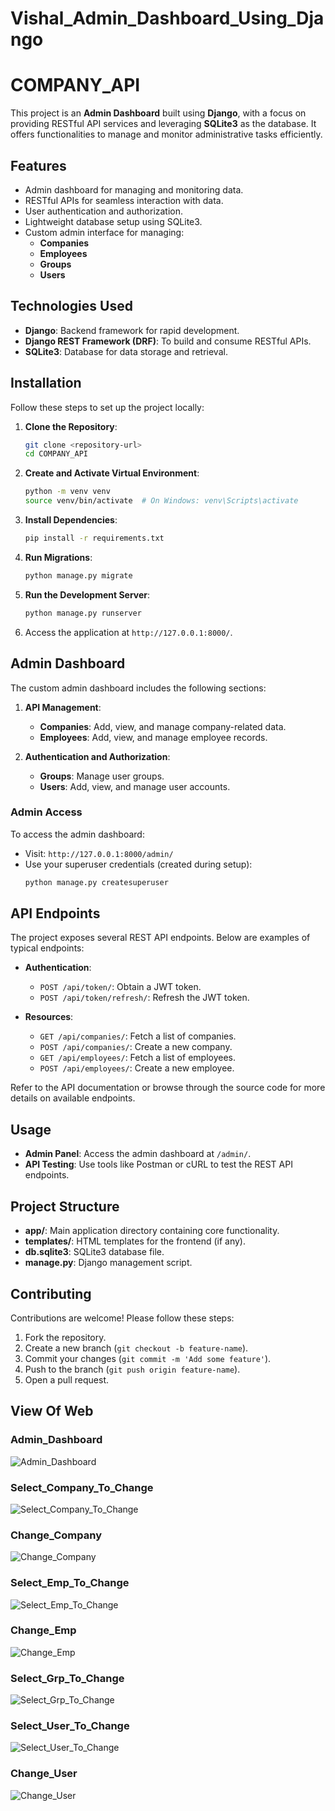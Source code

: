 # Vishal_Admin_Dashboard_Using_Django

# COMPANY_API

This project is an **Admin Dashboard** built using **Django**, with a focus on providing RESTful API services and leveraging **SQLite3** as the database. It offers functionalities to manage and monitor administrative tasks efficiently.

## Features

- Admin dashboard for managing and monitoring data.
- RESTful APIs for seamless interaction with data.
- User authentication and authorization.
- Lightweight database setup using SQLite3.
- Custom admin interface for managing:
  - **Companies**
  - **Employees**
  - **Groups**
  - **Users**

## Technologies Used

- **Django**: Backend framework for rapid development.
- **Django REST Framework (DRF)**: To build and consume RESTful APIs.
- **SQLite3**: Database for data storage and retrieval.

## Installation

Follow these steps to set up the project locally:

1. **Clone the Repository**:
   ```bash
   git clone <repository-url>
   cd COMPANY_API
   ```

2. **Create and Activate Virtual Environment**:
   ```bash
   python -m venv venv
   source venv/bin/activate  # On Windows: venv\Scripts\activate
   ```

3. **Install Dependencies**:
   ```bash
   pip install -r requirements.txt
   ```

4. **Run Migrations**:
   ```bash
   python manage.py migrate
   ```

5. **Run the Development Server**:
   ```bash
   python manage.py runserver
   ```

6. Access the application at `http://127.0.0.1:8000/`.

## Admin Dashboard

The custom admin dashboard includes the following sections:

1. **API Management**:
   - **Companies**: Add, view, and manage company-related data.
   - **Employees**: Add, view, and manage employee records.

2. **Authentication and Authorization**:
   - **Groups**: Manage user groups.
   - **Users**: Add, view, and manage user accounts.

### Admin Access

To access the admin dashboard:
- Visit: `http://127.0.0.1:8000/admin/`
- Use your superuser credentials (created during setup):
   ```bash
   python manage.py createsuperuser
   ```

## API Endpoints

The project exposes several REST API endpoints. Below are examples of typical endpoints:

- **Authentication**:
  - `POST /api/token/`: Obtain a JWT token.
  - `POST /api/token/refresh/`: Refresh the JWT token.

- **Resources**:
  - `GET /api/companies/`: Fetch a list of companies.
  - `POST /api/companies/`: Create a new company.
  - `GET /api/employees/`: Fetch a list of employees.
  - `POST /api/employees/`: Create a new employee.

Refer to the API documentation or browse through the source code for more details on available endpoints.

## Usage

- **Admin Panel**: Access the admin dashboard at `/admin/`.
- **API Testing**: Use tools like Postman or cURL to test the REST API endpoints.

## Project Structure

- **app/**: Main application directory containing core functionality.
- **templates/**: HTML templates for the frontend (if any).
- **db.sqlite3**: SQLite3 database file.
- **manage.py**: Django management script.

## Contributing

Contributions are welcome! Please follow these steps:

1. Fork the repository.
2. Create a new branch (`git checkout -b feature-name`).
3. Commit your changes (`git commit -m 'Add some feature'`).
4. Push to the branch (`git push origin feature-name`).
5. Open a pull request.

## View Of Web

### Admin_Dashboard
![Admin_Dashboard](https://github.com/Vishal3550/Vishal_Admin_Dashboard_Using_Django/blob/main/Admin_Dashboard_1.png)

### Select_Company_To_Change
![Select_Company_To_Change](https://github.com/Vishal3550/Vishal_Admin_Dashboard_Using_Django/blob/main/Select_Comp_Change_2.png)

### Change_Company
![Change_Company](https://github.com/Vishal3550/Vishal_Admin_Dashboard_Using_Django/blob/main/Change_Comp_3.png)

### Select_Emp_To_Change
![Select_Emp_To_Change](https://github.com/Vishal3550/Vishal_Admin_Dashboard_Using_Django/blob/main/Select_Emp_Change_4.png)

### Change_Emp
![Change_Emp](https://github.com/Vishal3550/Vishal_Admin_Dashboard_Using_Django/blob/main/Change_Emp_5.png)

### Select_Grp_To_Change
![Select_Grp_To_Change](https://github.com/Vishal3550/Vishal_Admin_Dashboard_Using_Django/blob/main/Select_Grp_Change_6.png)

### Select_User_To_Change
![Select_User_To_Change](https://github.com/Vishal3550/Vishal_Admin_Dashboard_Using_Django/blob/main/Select_User_Chnge_7.png)

### Change_User
![Change_User](https://github.com/Vishal3550/Vishal_Admin_Dashboard_Using_Django/blob/main/Change_User_8.png)



